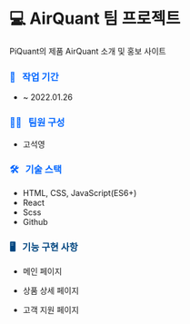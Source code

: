 # 💻 AirQuant 팀 프로젝트

PiQuant의 제품 AirQuant 소개 및 홍보 사이트

### <span style="color:#0066ff"> 📆 &nbsp; 작업 기간 </span>

- ~ 2022.01.26

### <span style="color:#0066ff"> 👩‍💻 &nbsp; 팀원 구성 </span>

- 고석영

### <span style="color:#0066ff"> 🛠 &nbsp; 기술 스택 </span>

- HTML, CSS, JavaScript(ES6+)
- React
- Scss
- Github

### <span style="color:#004680"> 🖥 &nbsp; 기능 구현 사항 </span>

- 메인 페이지

- 상품 상세 페이지

- 고객 지원 페이지
